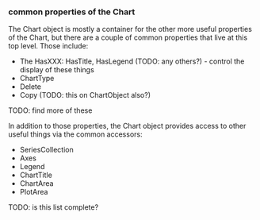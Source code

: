 ### common properties of the Chart

The Chart object is mostly a container for the other more useful properties of the Chart, but there are a couple of common properties that live at this top level.  Those include:

* The HasXXX: HasTitle, HasLegend (TODO: any others?) - control the display of these things
* ChartType
* Delete
* Copy (TODO: this on ChartObject also?)

TODO: find more of these

In addition to those properties, the Chart object provides access to other useful things via the common accessors:

* SeriesCollection
* Axes
* Legend
* ChartTitle
* ChartArea
* PlotArea

TODO: is this list complete?
